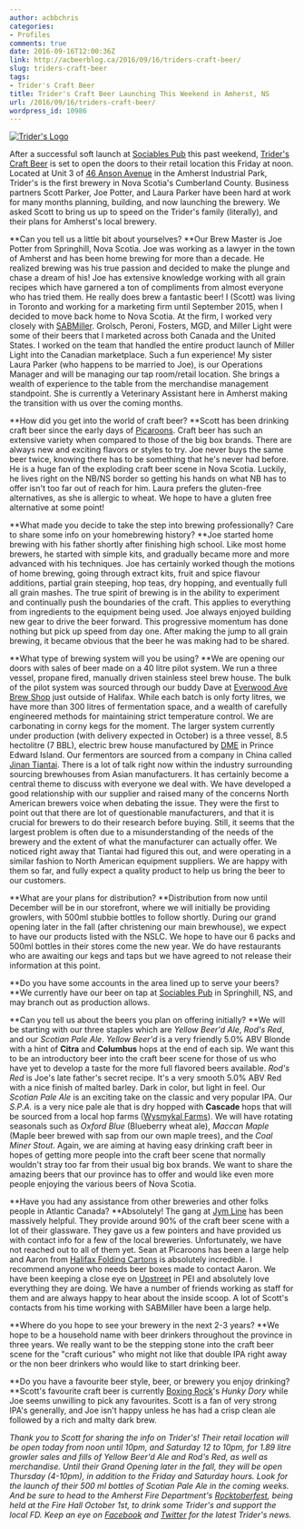 ```yaml
---
author: acbbchris
categories:
- Profiles
comments: true
date: 2016-09-16T12:00:36Z
link: http://acbeerblog.ca/2016/09/16/triders-craft-beer/
slug: triders-craft-beer
tags:
- Trider's Craft Beer
title: Trider's Craft Beer Launching This Weekend in Amherst, NS
url: /2016/09/16/triders-craft-beer/
wordpress_id: 10986
---
```


[![Trider's Logo](http://acbeerblog.ca/wp-content/uploads/2017/09/triders_logo-1024x593.jpg)](http://acbeerblog.ca/wp-content/uploads/2017/09/triders_logo.jpg)

After a successful soft launch at [Sociables Pub](https://www.facebook.com/sociablespubandeatery/) this past weekend, [Trider's Craft Beer](http://www.triderscraftbeer.ca/) is set to open the doors to their retail location this Friday at noon. Located at Unit 3 of [46 Anson Avenue](https://goo.gl/maps/nXn6jrarU9n) in the Amherst Industrial Park, Trider's is the first brewery in Nova Scotia's Cumberland County. Business partners Scott Parker, Joe Potter, and Laura Parker have been hard at work for many months planning, building, and now launching the brewery. We asked Scott to bring us up to speed on the Trider's family (literally), and their plans for Amherst's local brewery.

**Can you tell us a little bit about yourselves?
**Our Brew Master is Joe Potter from Springhill, Nova Scotia. Joe was working as a lawyer in the town of Amherst and has been home brewing for more than a decade. He realized brewing was his true passion and decided to make the plunge and chase a dream of his! Joe has extensive knowledge working with all grain recipes which have garnered a ton of compliments from almost everyone who has tried them. He really does brew a fantastic beer!
I (Scott) was living in Toronto and working for a marketing firm until September 2015, when I decided to move back home to Nova Scotia. At the firm, I worked very closely with [SABMiller](http://www.sabmillercanada.com/). Grolsch, Peroni, Fosters, MGD, and Miller Light were some of their beers that I marketed across both Canada and the United States. I worked on the team that handled the entire product launch of Miller Light into the Canadian marketplace. Such a fun experience!
My sister Laura Parker (who happens to be married to Joe), is our Operations Manager and will be managing our tap room/retail location. She brings a wealth of experience to the table from the merchandise management standpoint. She is currently a Veterinary Assistant here in Amherst making the transition with us over the coming months.


**How did you get into the world of craft beer?
**Scott has been drinking craft beer since the early days of [Picaroons](http://picaroons.ca/). Craft beer has such an extensive variety when compared to those of the big box brands. There are always new and exciting flavors or styles to try. Joe never buys the same beer twice, knowing there has to be something that he's never had before. He is a huge fan of the exploding craft beer scene in Nova Scotia. Luckily, he lives right on the NB/NS border so getting his hands on what NB has to offer isn't too far out of reach for him. Laura prefers the gluten-free alternatives, as she is allergic to wheat. We hope to have a gluten free alternative at some point!


**What made you decide to take the step into brewing professionally? Care to share some info on your homebrewing history?
**Joe started home brewing with his father shortly after finishing high school. Like most home brewers, he started with simple kits, and gradually became more and more advanced with his techniques. Joe has certainly worked though the motions of home brewing, going through extract kits, fruit and spice flavour additions, partial grain steeping, hop teas, dry hopping, and eventually full all grain mashes. The true spirit of brewing is in the ability to experiment and continually push the boundaries of the craft. This applies to everything from ingredients to the equipment being used. Joe always enjoyed building new gear to drive the beer forward. This progressive momentum has done nothing but pick up speed from day one. After making the jump to all grain brewing, it became obvious that the beer he was making had to be shared.


**What type of brewing system will you be using?
**We are opening our doors with sales of beer made on a 40 litre pilot system. We run a three vessel, propane fired, manually driven stainless steel brew house. The bulk of the pilot system was sourced through our buddy Dave at [Everwood Ave Brew Shop](http://www.everwoodavebrewshop.com/) just outside of Halifax. While each batch is only forty litres, we have more than 300 litres of fermentation space, and a wealth of carefully engineered methods for maintaining strict temperature control. We are carbonating in corny kegs for the moment. The larger system currently under production (with delivery expected in October) is a three vessel, 8.5 hectolitre (7 BBL), electric brew house manufactured by [DME](http://www.dmebrewing.ca/) in Prince Edward Island. Our fermentors are sourced from a company in China called [Jinan Tiantai](http://www.cnbrewery.com/). There is a lot of talk right now within the industry surrounding sourcing brewhouses from Asian manufacturers. It has certainly become a central theme to discuss with everyone we deal with. We have developed a good relationship with our supplier and raised many of the concerns North American brewers voice when debating the issue. They were the first to point out that there are lot of questionable manufacturers, and that it is crucial for brewers to do their research before buying. Still, it seems that the largest problem is often due to a misunderstanding of the needs of the brewery and the extent of what the manufacturer can actually offer. We noticed right away that Tiantai had figured this out, and were operating in a similar fashion to North American equipment suppliers. We are happy with them so far, and fully expect a quality product to help us bring the beer to our customers.


**What are your plans for distribution?
**Distribution from now until December will be in our storefront, where we will initially be providing growlers, with 500ml stubbie bottles to follow shortly. During our grand opening later in the fall (after christening our main brewhouse), we expect to have our products listed with the NSLC. We hope to have our 6 packs and 500ml bottles in their stores come the new year. We do have restaurants who are awaiting our kegs and taps but we have agreed to not release their information at this point.

**Do you have some accounts in the area lined up to serve your beers?
**We currently have our beer on tap at [Sociables Pub](https://www.facebook.com/sociablespubandeatery/) in Springhill, NS, and may branch out as production allows.


 **Can you tell us about the beers you plan on offering initially?
**We will be starting with our three staples which are _Yellow Beer'd Ale_, _Rod's Red_, and our _Scotian Pale Ale_. _Yellow Beer'd_  is a very friendly 5.0% ABV Blonde with a hint of **Citra** and **Columbus** hops at the end of each sip. We want this to be an introductory beer into the craft beer scene for those of us who have yet to develop a taste for the more full flavored beers available. _Rod's Red_ is Joe's late father's secret recipe. It's a very smooth 5.0% ABV Red with a nice finish of malted barley. Dark in color, but light in feel. Our _Scotian Pale Ale_ is an exciting take on the classic and very popular IPA. Our _S.P.A._ is a very nice pale ale that is dry hopped with **Cascade** hops that will be sourced from a local hop farms ([Wysmykal Farms](http://wysmykalfarm.ca/)). We will have rotating seasonals such as _Oxford Blue_ (Blueberry wheat ale), _Maccan Maple_ (Maple beer brewed with sap from our own maple trees), and the _Coal Miner Stout_. Again, we are aiming at having easy drinking craft beer in hopes of getting more people into the craft beer scene that normally wouldn't stray too far from their usual big box brands. We want to share the amazing beers that our province has to offer and would like even more people enjoying the various beers of Nova Scotia.


**Have you had any assistance from other breweries and other folks people in Atlantic Canada?
**Absolutely! The gang at [Jym Line](http://www.jymline.com/) has been massively helpful. They provide around 90% of the craft beer scene with a lot of their glassware. They gave us a few pointers and have provided us with contact info for a few of the local breweries. Unfortunately, we have not reached out to all of them yet. Sean at Picaroons has been a large help and Aaron from [Halifax Folding Cartons](http://www.halifaxfoldingcartons.com/) is absolutely incredible. I recommend anyone who needs beer boxes made to contact Aaron. We have been keeping a close eye on [Upstreet](http://www.upstreetcraftbrewing.com/) in PEI and absolutely love everything they are doing. We have a number of friends working as staff for them and are always happy to hear about the inside scoop. A lot of Scott's contacts from his time working with SABMiller have been a large help.

**Where do you hope to see your brewery in the next 2-3 years?
**We hope to be a household name with beer drinkers throughout the province in three years. We really want to be the stepping stone into the craft beer scene for the "craft curious" who might not like that double IPA right away or the non beer drinkers who would like to start drinking beer.


**Do you have a favourite beer style, beer, or brewery you enjoy drinking?
**Scott's favourite craft beer is currently [Boxing Rock](http://www.boxingrock.ca/)'s _Hunky Dory_ while Joe seems unwilling to pick any favourites. Scott is a fan of very strong IPA's generally, and Joe isn't happy unless he has had a crisp clean ale followed by a rich and malty dark brew.


_Thank you to Scott for sharing the info on Trider's! Their retail location will be open today from noon until 10pm, and Saturday 12 to 10pm, for 1.89 litre growler sales and fills of Yellow Beer'd Ale and Rod's Red, as well as merchandise. Until their Grand Opening later in the fall, they will be open Thursday (4-10pm), in addition to the Friday and Saturday hours. Look for the launch of their 500 ml bottles of Scotian Pale Ale in the coming weeks. And be sure to head to the Amherst Fire Department's [Rocktoberfest](https://www.facebook.com/events/222877021408898/), being held at the Fire Hall October 1st, to drink some Trider's and support the local FD. Keep an eye on [Facebook](https://www.facebook.com/triderscraftbeerns) and [Twitter](https://twitter.com/TridersBeer) for the latest Trider's news._
